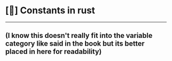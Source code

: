# [🦀] Constants in rust
---------------------------------------------------------------------------------------------------------------------------------
(I know this doesn't really fit into the variable category like said in the book but its better placed in here for readability)
---------------------------------------------------------------------------------------------------------------------------------
